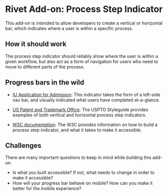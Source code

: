 # Rivet Add-on: Process Step Indicator
This add-on is intended to allow developers to create a vertical or horizontal bar, which indicates where a user is within a specific process. 

## How it should work
The process step indicator should reliably show where the user is within a given workflow, but also act as a form of navigation for users who need to move to different parts of the process.

## Progress bars in the wild
* [IU Application for Admission](https://sisjee.iu.edu/sisweb-prd/ad-rev/welcome/): This indicator takes the form of a left-side nav bar, and visually indicated what users have completed at-a-glance.

* [US Patent and Trademark Office](https://uspto.github.io/designpatterns/1.x/docs/components/stepIndicators.html): The USPTO Styleguide provides examples of both vertical and horizontal process step indicators.

* [W3C documentation](https://www.w3.org/WAI/tutorials/forms/multi-page/): The W3C provides information on how to build a process step indicator, and what it takes to make it accessible.

## Challenges
There are many important questions to keep in mind while building this add-on.

* Is what you built accessible? If not, what needs to change in order to make it accessible?
* How will your progress bar behave on mobile? How can you make it better for the mobile experience?